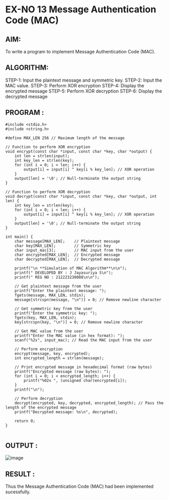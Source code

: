 # EX-NO 13 Message Authentication Code (MAC)

## AIM:
To write a program to implement Message Authentication Code (MAC). 
## ALGORITHM:
STEP-1: Input the plaintext message and symmetric key. STEP-2: Input the MAC value. STEP-3: Perform XOR encryption
STEP-4: Display the encrypted message
STEP-5: Perform XOR decryption
STEP-6: Display the decrypted message
## PROGRAM :
```
#include <stdio.h>
#include <string.h>

#define MAX_LEN 256 // Maximum length of the message

// Function to perform XOR encryption
void encrypt(const char *input, const char *key, char *output) {
    int len = strlen(input);
    int key_len = strlen(key);
    for (int i = 0; i < len; i++) {
        output[i] = input[i] ^ key[i % key_len]; // XOR operation
    }
    output[len] = '\0'; // Null-terminate the output string
}

// Function to perform XOR decryption
void decrypt(const char *input, const char *key, char *output, int len) {
    int key_len = strlen(key);
    for (int i = 0; i < len; i++) {
        output[i] = input[i] ^ key[i % key_len]; // XOR operation
    }
    output[len] = '\0'; // Null-terminate the output string
}

int main() {
    char message[MAX_LEN];    // Plaintext message
    char key[MAX_LEN];        // Symmetric key
    char input_mac[3];        // MAC input from the user
    char encrypted[MAX_LEN];  // Encrypted message
    char decrypted[MAX_LEN];  // Decrypted message

    printf("\n **Simulation of MAC Algorithm**\n\n");
    printf(" DEVELOPED BY : J Jayasuriya S\n");
    printf(" REG NO : 212223230088\n\n");

    // Get plaintext message from the user
    printf("Enter the plaintext message: ");
    fgets(message, MAX_LEN, stdin);
    message[strcspn(message, "\n")] = 0; // Remove newline character

    // Get symmetric key from the user
    printf("Enter the symmetric key: ");
    fgets(key, MAX_LEN, stdin);
    key[strcspn(key, "\n")] = 0; // Remove newline character

    // Get MAC value from the user
    printf("Enter the MAC value (in hex format): ");
    scanf("%2s", input_mac); // Read the MAC input from the user

    // Perform encryption
    encrypt(message, key, encrypted);
    int encrypted_length = strlen(message);

    // Print encrypted message in hexadecimal format (raw bytes)
    printf("Encrypted message (raw bytes): ");
    for (int i = 0; i < encrypted_length; i++) {
        printf("%02x ", (unsigned char)encrypted[i]);
    }
    printf("\n");

    // Perform decryption
    decrypt(encrypted, key, decrypted, encrypted_length); // Pass the length of the encrypted message
    printf("Decrypted message: %s\n", decrypted);

    return 0;
}


```

## OUTPUT :

![image](https://github.com/user-attachments/assets/1e8bdfe3-2ad7-43ad-b76a-8f6b996fdf76)




## RESULT :
Thus the Message Authentication Code (MAC) had been implemented sucessfully.
